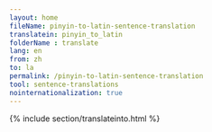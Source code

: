 ```yaml
---
layout: home
fileName: pinyin-to-latin-sentence-translation
translatein: pinyin_to_latin
folderName : translate
lang: en
from: zh
to: la
permalink: /pinyin-to-latin-sentence-translation
tool: sentence-translations
nointernationalization: true
---
```

{% include section/translateinto.html %}
